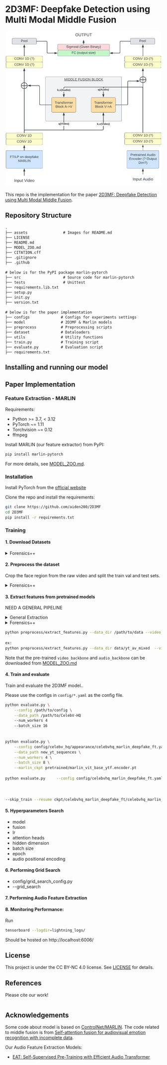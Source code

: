 # 2D3MF: Deepfake Detection using Multi Modal Middle Fusion

<div align="center">
    <img src="assets/architecture.png" width="500" height="500">
</div>

<!--<div>-->
<!--    <img src="assets/teaser.svg">-->
<!--    <p></p>-->
<!--</div>-->

<!--<div align="center">-->
<!--    <a href="https://github.com/ControlNet/MARLIN/network/members">-->
<!--        <img src="https://img.shields.io/github/forks/ControlNet/MARLIN?style=flat-square">-->
<!--    </a>-->
<!--    <a href="https://github.com/ControlNet/MARLIN/stargazers">-->
<!--        <img src="https://img.shields.io/github/stars/ControlNet/MARLIN?style=flat-square">-->
<!--    </a>-->
<!--    <a href="https://github.com/ControlNet/MARLIN/issues">-->
<!--        <img src="https://img.shields.io/github/issues/ControlNet/MARLIN?style=flat-square">-->
<!--    </a>-->
<!--    <a href="https://github.com/ControlNet/MARLIN/blob/master/LICENSE">-->
<!--        <img src="https://img.shields.io/badge/license-CC%20BY--NC%204.0-97ca00?style=flat-square">-->
<!--    </a>-->
<!--    <a href="https://arxiv.org/abs/2211.06627">-->
<!--        <img src="https://img.shields.io/badge/arXiv-2211.06627-b31b1b.svg?style=flat-square">-->
<!--    </a>-->
<!--</div>-->

<!--<div align="center">    -->
<!--    <a href="https://pypi.org/project/marlin-pytorch/">-->
<!--        <img src="https://img.shields.io/pypi/v/marlin-pytorch?style=flat-square">-->
<!--    </a>-->
<!--    <a href="https://pypi.org/project/marlin-pytorch/">-->
<!--        <img src="https://img.shields.io/pypi/dm/marlin-pytorch?style=flat-square">-->
<!--    </a>-->
<!--    <a href="https://www.python.org/"><img src="https://img.shields.io/pypi/pyversions/marlin-pytorch?style=flat-square"></a>-->
<!--    <a href="https://pytorch.org/"><img src="https://img.shields.io/badge/PyTorch-%3E%3D1.8.0-EE4C2C?style=flat-square&logo=pytorch"></a>-->
<!--</div>-->

<!--<div align="center">-->
<!--    <a href="https://github.com/ControlNet/MARLIN/actions"><img src="https://img.shields.io/github/actions/workflow/status/ControlNet/MARLIN/unittest.yaml?branch=dev&label=unittest&style=flat-square"></a>-->
<!--    <a href="https://github.com/ControlNet/MARLIN/actions"><img src="https://img.shields.io/github/actions/workflow/status/ControlNet/MARLIN/release.yaml?branch=master&label=release&style=flat-square"></a>-->
<!--    <a href="https://coveralls.io/github/ControlNet/MARLIN"><img src="https://img.shields.io/coverallsCoverage/github/ControlNet/MARLIN?style=flat-square"></a>-->
<!--</div>-->

This repo is the implementation for the paper
[2D3MF: Deepfake Detection using Multi Modal Middle Fusion](https://).

## Repository Structure

```
.
├── assets                # Images for README.md
├── LICENSE
├── README.md
├── MODEL_ZOO.md
├── CITATION.cff
├── .gitignore
├── .github

# below is for the PyPI package marlin-pytorch
├── src                   # Source code for marlin-pytorch
├── tests                 # Unittest
├── requirements.lib.txt
├── setup.py
├── init.py
├── version.txt

# below is for the paper implementation
├── configs              # Configs for experiments settings
├── model                # 2D3MF & Marlin models
├── preprocess           # Preprocessing scripts
├── dataset              # Dataloaders
├── utils                # Utility functions
├── train.py             # Training script
├── evaluate.py          # Evaluation script
├── requirements.txt

```

## Installing and running our model

## Paper Implementation

### Feature Extraction - MARLIN

Requirements:

- Python >= 3.7, < 3.12
- PyTorch ~= 1.11
- Torchvision ~= 0.12
- ffmpeg

Install MARLIN (our feature extractor) from PyPI:

```bash
pip install marlin-pytorch
```

For more details, see [MODEL_ZOO.md](MODEL_ZOO.md).

### Installation

Install PyTorch from the [official website](https://pytorch.org/get-started/locally/)

Clone the repo and install the requirements:

```bash
git clone https://github.com/aiden200/2D3MF
cd 2D3MF
pip install -r requirements.txt
```

### Training

#### 1. Download Datasets

<details>
  <summary>Forensics++</summary>
We cannot offer the direct script in our repository due to their terms on using the dataset. Please follow the instructions on the [Forensics++](https://github.com/ondyari/FaceForensics?tab=readme-ov-file) page to obtain the download script.

## Storage
```
- FaceForensics++
    - The original downladed source videos from youtube: 38.5GB
    - All h264 compressed videos with compression rate factor
        - raw/0: ~500GB
        - 23: ~10GB (Which we use)
```

## Downloading the data
Please download the [Forensics++](https://github.com/ondyari/FaceForensics?tab=readme-ov-file) dataset. We used the all light compressed original & altered videos of three manipulation methods. It's the script in the Forensics++ repository that ends with: `<output path> -d all -c c23 -t videos`


The script offers two servers which can be selected by add `--server <EU or CA>`. If the `EU` server is not working for you, you can also try `EU2` which has been reported to work in some of those instances. 

## Audio download

Once the first two steps are executed, you should have a structure of 
```
-- Parent_dir
|-- manipulated_sequences
|-- original_sequences
```

Since the Forensics++ dataset doesn't provide audio data, we need to extract the data ourselves. Please run the script in the Forensics++ repository that ends with: `<Parent_dir from last step> -d original_youtube_videos_info`

Now you should have a directory with the following structure:
```
-- Parent_dir
|-- manipulated_sequences
|-- original_sequences
|-- downloaded_videos_info
```

Please run the script from our repository:
`python3 preprocess/faceforensics_scripts/extract_audio.py --dir [Parent_dir]`

After this, you should have a directory with the following structure:
```
-- Parent_dir
|-- manipulated_sequences
|-- original_sequences
|-- downloaded_videos_info
|-- audio_clips    
```


## References
- Andreas Rössler, Davide Cozzolino, Luisa Verdoliva, Christian Riess, Justus Thies, Matthias Nießner. "FaceForensics++: Learning to Detect Manipulated Facial Images." In *International Conference on Computer Vision (ICCV)*, 2019.

</details>


#### 2. Preprocess the dataset

Crop the face region from the raw video and split the train val and test sets.

<details>
  <summary>Forensics++</summary>
  Please make sure the forensices++ dir is set up as the following from step 1.
    ```
    -- Parent_dir
    |-- manipulated_sequences
    |-- original_sequences
    |-- downloaded_videos_info
    |-- audio_clips  
    ```

    Run: 
    ```bash
    python3 preprocess/faceforensics_scripts/faceforensics_preprocess.py --data_dir [Parent_dir] --test .1 --val .1
    ```
</details>


#### 3. Extract features from pretrained models

NEED A GENERAL PIPELINE

<details>
  <summary>General Extraction</summary>

</details>

<details>
  <summary>Forensics++</summary>
  Please make sure the forensices++ dir is set up as the following from step 1.
    ```
    -- Parent_dir
    |-- manipulated_sequences
    |-- original_sequences
    |-- downloaded_videos_info
    |-- audio_clips  
    ```

    Run: 
    ```bash
    python3 preprocess/faceforensics_scripts/faceforensics_preprocess.py --data_dir [Parent_dir] --test .1 --val .1
    ```
</details>

```bash
python preprocess/extract_features.py --data_dir /path/to/data --video_backbone marlin_vit_base_ytf --audio_backbone MFCC

ex:
python preprocess/extract_features.py --data_dir data/yt_av_mixed  --video_backbone marlin_vit_base_ytf --audio_backbone MFCC --dataset forensics++ 
```

Note that the pre-trained `video_backbone` and `audio_backbone` can be downloaded from [MODEL_ZOO.md](MODEL_ZOO.md)

#### 4. Train and evaluate

Train and evaluate the 2D3MF model..

Please use the configs in `config/*.yaml` as the config file.

```bash
python evaluate.py \
    --config /path/to/config \
    --data_path /path/to/CelebV-HQ
    --num_workers 4
    --batch_size 16


python evaluate.py \
    --config config/celebv_hq/appearance/celebvhq_marlin_deepfake_ft.yaml \
    --data_path new_yt_sequences \
    --num_workers 4 \
    --batch_size 8 \
    --marlin_ckpt pretrained/marlin_vit_base_ytf.encoder.pt

python evaluate.py     --config config/celebvhq_marlin_deepfake_ft.yaml     --data_path data/yt_av_mixed     --num_workers 4     --batch_size 256     --marlin_ckpt pretrained/marlin_vit_small_ytf.encoder.pt --epochs 500



--skip_train --resume ckpt/celebvhq_marlin_deepfake_ft/celebvhq_marlin_deepfake_ft-epoch=121-val_auc=0.587.ckpt

```

#### 5. Hyperparameters Search

- model
- fusion
- lr
- attention heads
- hidden dimension
- batch size
- epoch
- audio positional encoding

#### 6. Performing Grid Search

- config/grid_search_config.py
- --grid_search

#### 7. Performing Audio Feature Extraction


#### 8. Monitoring Performance:
Run
```bash
tensorboard --logdir=lightning_logs/
```

Should be hosted on http://localhost:6006/

</details>

## License

This project is under the CC BY-NC 4.0 license. See [LICENSE](LICENSE) for details.

## References

Please cite our work!

```bibtex

```

## Acknowledgements

Some code about model is based on [ControlNet/MARLIN](https://github.com/ControlNet/MARLIN). The code related to middle fusion
is from [Self-attention fusion for audiovisual emotion recognition with incomplete data](https://arxiv.org/abs/2201.11095).

Our Audio Feature Extraction Models:
 - [EAT: Self-Supervised Pre-Training with Efficient Audio Transformer](https://github.com/cwx-worst-one/EAT)